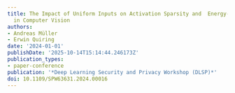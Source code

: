 ```yaml
---
title: The Impact of Uniform Inputs on Activation Sparsity and  Energy-Latency Attacks
  in Computer Vision
authors:
- Andreas Müller
- Erwin Quiring
date: '2024-01-01'
publishDate: '2025-10-14T15:14:44.246173Z'
publication_types:
- paper-conference
publication: '*Deep Learning Security and Privacy Workshop (DLSP)*'
doi: 10.1109/SPW63631.2024.00016
---
```

